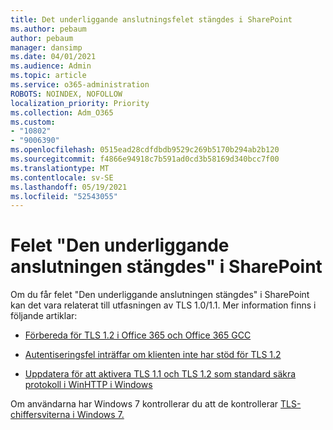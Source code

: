 ```yaml
---
title: Det underliggande anslutningsfelet stängdes i SharePoint
ms.author: pebaum
author: pebaum
manager: dansimp
ms.date: 04/01/2021
ms.audience: Admin
ms.topic: article
ms.service: o365-administration
ROBOTS: NOINDEX, NOFOLLOW
localization_priority: Priority
ms.collection: Adm_O365
ms.custom:
- "10802"
- "9006390"
ms.openlocfilehash: 0515ead28cdfdbdb9529c269b5170b294ab2b120
ms.sourcegitcommit: f4866e94918c7b591ad0cd3b58169d340bcc7f00
ms.translationtype: MT
ms.contentlocale: sv-SE
ms.lasthandoff: 05/19/2021
ms.locfileid: "52543055"
---
```

# <a name="the-underlying-connection-was-closed-error-in-sharepoint"></a>Felet "Den underliggande anslutningen stängdes" i SharePoint

Om du får felet "Den underliggande anslutningen stängdes" i SharePoint kan det vara relaterat till utfasningen av TLS 1.0/1.1. Mer information finns i följande artiklar:

- [Förbereda för TLS 1.2 i Office 365 och Office 365 GCC](/microsoft-365/compliance/prepare-tls-1.2-in-office-365)

- [Autentiseringsfel inträffar om klienten inte har stöd för TLS 1.2](https://review.docs.microsoft.com/sharepoint/troubleshoot/administration/authentication-errors-tls12-support)

- [Uppdatera för att aktivera TLS 1.1 och TLS 1.2 som standard säkra protokoll i WinHTTP i Windows](https://support.microsoft.com/topic/update-to-enable-tls-1-1-and-tls-1-2-as-default-secure-protocols-in-winhttp-in-windows-c4bd73d2-31d7-761e-0178-11268bb10392)

Om användarna har Windows 7 kontrollerar du att de kontrollerar [TLS-chiffersviterna i Windows 7.](/windows/win32/secauthn/tls-cipher-suites-in-windows-7)
